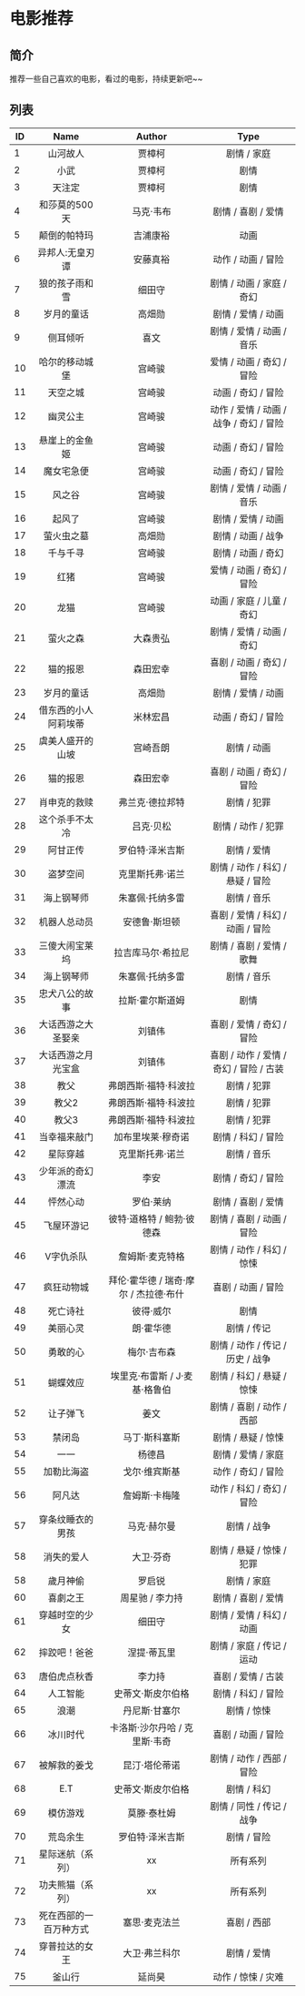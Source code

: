 # 电影推荐

## 简介
推荐一些自己喜欢的电影，看过的电影，持续更新吧~~

## 列表

|ID | Name       | Author | Type           |
| ------------- |:-----:|:-------:|:-------------:|
| 1 | 山河故人     | 贾樟柯 | 剧情 / 家庭 |
| 2 | 小武     | 贾樟柯 | 剧情 |
| 3 | 天注定     | 贾樟柯 | 剧情 |
| 4 | 和莎莫的500天 | 马克·韦布 | 剧情 / 喜剧 / 爱情 |
| 5 | 颠倒的帕特玛 | 吉浦康裕 | 动画 |
| 6 | 异邦人:无皇刃谭 | 安藤真裕 | 动作 / 动画 / 冒险 |
| 7 | 狼的孩子雨和雪 | 细田守 | 剧情 / 动画 / 家庭 / 奇幻 |
| 8 | 岁月的童话 | 高畑勋 | 剧情 / 爱情 / 动画 |
| 9 | 侧耳倾听 | 喜文 | 剧情 / 爱情 / 动画 / 音乐 |
| 10 | 哈尔的移动城堡 | 宫崎骏 | 爱情 / 动画 / 奇幻 / 冒险 |
| 11 | 天空之城 | 宫崎骏 | 动画 / 奇幻 / 冒险 |
| 12 | 幽灵公主 | 宫崎骏 |  动作 / 爱情 / 动画 / 战争 / 奇幻 / 冒险 |
| 13 | 悬崖上的金鱼姬 | 宫崎骏 | 动画 / 奇幻 / 冒险 |
| 14 | 魔女宅急便 | 宫崎骏 | 动画 / 奇幻 / 冒险 |
| 15 | 风之谷 | 宫崎骏 | 剧情 / 爱情 / 动画 / 音乐 |
| 16 | 起风了 | 宫崎骏 | 剧情 / 爱情 / 动画 |
| 17 | 萤火虫之墓 | 高畑勋 | 剧情 / 动画 / 战争 |
| 18 | 千与千寻 | 宫崎骏 | 剧情 / 动画 / 奇幻 |
| 19 | 红猪 | 宫崎骏 | 爱情 / 动画 / 奇幻 / 冒险 |
| 20 | 龙猫 | 宫崎骏 | 动画 / 家庭 / 儿童 / 奇幻 |
| 21 | 萤火之森 | 大森贵弘 | 剧情 / 爱情 / 动画 / 奇幻 |
| 22 | 猫的报恩 | 森田宏幸 | 喜剧 / 动画 / 奇幻 / 冒险 |
| 23 | 岁月的童话 | 高畑勋 | 剧情 / 爱情 / 动画 |
| 24 | 借东西的小人阿莉埃蒂 | 米林宏昌 | 动画 / 奇幻 / 冒险 |
| 25 | 虞美人盛开的山坡 | 宫崎吾朗 | 剧情 / 动画 |
| 26 | 猫的报恩 | 森田宏幸 | 喜剧 / 动画 / 奇幻 / 冒险 |
| 27 | 肖申克的救赎 | 弗兰克·德拉邦特 | 剧情 / 犯罪 |
| 28 | 这个杀手不太冷 | 吕克·贝松 | 剧情 / 动作 / 犯罪 |
| 29 | 阿甘正传 | 罗伯特·泽米吉斯 | 剧情 / 爱情 |
| 30 | 盗梦空间 | 克里斯托弗·诺兰 | 剧情 / 动作 / 科幻 / 悬疑 / 冒险 |
| 31 | 海上钢琴师 | 朱塞佩·托纳多雷 | 剧情 / 音乐 |
| 32 | 机器人总动员 | 安德鲁·斯坦顿 | 喜剧 / 爱情 / 科幻 / 动画 / 冒险 |
| 33 | 三傻大闹宝莱坞 | 拉吉库马尔·希拉尼 | 剧情 / 喜剧 / 爱情 / 歌舞 |
| 34 | 海上钢琴师 | 朱塞佩·托纳多雷 | 剧情 / 音乐 |
| 35 | 忠犬八公的故事 | 拉斯·霍尔斯道姆 | 剧情 |
| 36 | 大话西游之大圣娶亲 | 刘镇伟 | 喜剧 / 爱情 / 奇幻 / 冒险 |
| 37 | 大话西游之月光宝盒 | 刘镇伟 | 喜剧 / 动作 / 爱情 / 奇幻 / 冒险 / 古装 |
| 38 | 教父 | 弗朗西斯·福特·科波拉 | 剧情 / 犯罪 |
| 39 | 教父2 | 弗朗西斯·福特·科波拉 | 剧情 / 犯罪 |
| 40 | 教父3 | 弗朗西斯·福特·科波拉 | 剧情 / 犯罪 |
| 41 | 当幸福来敲门 | 加布里埃莱·穆奇诺 | 剧情 / 科幻 / 冒险 |
| 42 | 星际穿越 | 克里斯托弗·诺兰 | 剧情 / 音乐 |
| 43 | 少年派的奇幻漂流 | 李安 | 剧情 / 奇幻 / 冒险 |
| 44 | 怦然心动 | 罗伯·莱纳 | 剧情 / 喜剧 / 爱情 |
| 45 | 飞屋环游记 | 彼特·道格特 / 鲍勃·彼德森 | 剧情 / 喜剧 / 动画 / 冒险 |
| 46 | V字仇杀队 | 詹姆斯·麦克特格 | 剧情 / 动作 / 科幻 / 惊悚 |
| 47 | 疯狂动物城 | 拜伦·霍华德 / 瑞奇·摩尔 / 杰拉德·布什 | 喜剧 / 动画 / 冒险 |
| 48 | 死亡诗社 | 彼得·威尔 | 剧情 |
| 49 | 美丽心灵 | 朗·霍华德 | 剧情 / 传记 |
| 50 | 勇敢的心 | 梅尔·吉布森 | 剧情 / 动作 / 传记 / 历史 / 战争 |
| 51 | 蝴蝶效应 | 埃里克·布雷斯 / J·麦基·格鲁伯 |剧情 / 科幻 / 悬疑 / 惊悚 |
| 52 | 让子弹飞 | 姜文 | 剧情 / 喜剧 / 动作 / 西部 |
| 53 | 禁闭岛 | 马丁·斯科塞斯 | 剧情 / 悬疑 / 惊悚 |
| 54 | 一一 | 杨德昌 | 剧情 / 爱情 / 家庭 |
| 55 | 加勒比海盗 | 戈尔·维宾斯基 | 动作 / 奇幻 / 冒险 |
| 56 | 阿凡达 | 詹姆斯·卡梅隆 | 动作 / 科幻 / 奇幻 / 冒险 |
| 57 | 穿条纹睡衣的男孩 | 马克·赫尔曼 | 剧情 / 战争 |
| 58 | 消失的爱人 | 大卫·芬奇 | 剧情 / 悬疑 / 惊悚 / 犯罪 |
| 58 | 歲月神偷 | 罗启锐 | 剧情 / 家庭 |
| 60 | 喜劇之王 | 周星驰 / 李力持 | 剧情 / 喜剧 / 爱情 |
| 61 | 穿越时空的少女 | 细田守 | 剧情 / 爱情 / 科幻 / 动画 |
| 62 | 摔跤吧！爸爸 | 涅提·蒂瓦里 | 剧情 / 家庭 / 传记 / 运动 |
| 63 | 唐伯虎点秋香 | 李力持 | 喜剧 / 爱情 / 古装 |
| 64 | 人工智能 | 史蒂文·斯皮尔伯格 | 剧情 / 科幻 / 冒险 |
| 65 | 浪潮 | 丹尼斯·甘塞尔 | 剧情 / 惊悚 |
| 66 | 冰川时代 | 卡洛斯·沙尔丹哈 / 克里斯·韦奇 | 喜剧 / 动画 / 冒险 |
| 67 | 被解救的姜戈 | 昆汀·塔伦蒂诺 | 剧情 / 动作 / 西部 / 冒险 |
| 68 | E.T | 史蒂文·斯皮尔伯格 | 剧情 / 科幻 |
| 69 | 模仿游戏 | 莫滕·泰杜姆 | 剧情 / 同性 / 传记 / 战争 |
| 70 | 荒岛余生 | 罗伯特·泽米吉斯 | 剧情 / 冒险 |
| 71 | 星际迷航（系列） | xx | 所有系列 |
| 72 | 功夫熊猫（系列）| xx | 所有系列 |
| 73 | 死在西部的一百万种方式 | 塞思·麦克法兰 | 喜剧 / 西部 |
| 74 | 穿普拉达的女王 | 大卫·弗兰科尔 | 剧情 / 爱情 |
| 75 | 釜山行 | 延尚昊 | 动作 / 惊悚 / 灾难 |
